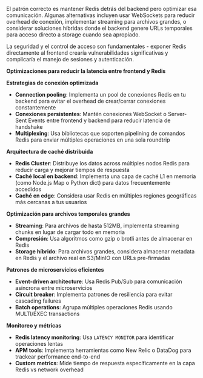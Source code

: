 El patrón correcto es mantener Redis detrás del backend pero optimizar esa comunicación. Algunas alternativas incluyen usar WebSockets para reducir overhead de conexión, implementar streaming para archivos grandes, o considerar soluciones híbridas donde el backend genere URLs temporales para acceso directo a storage cuando sea apropiado.

La seguridad y el control de acceso son fundamentales - exponer Redis directamente al frontend crearía vulnerabilidades significativas y complicaría el manejo de sesiones y autenticación.

**Optimizaciones para reducir la latencia entre frontend y Redis**

**Estrategias de conexión optimizada**

- **Connection pooling**: Implementa un pool de conexiones Redis en tu backend para evitar el overhead de crear/cerrar conexiones constantemente
- **Conexiones persistentes**: Mantén conexiones WebSocket o Server-Sent Events entre frontend y backend para reducir latencia de handshake
- **Multiplexing**: Usa bibliotecas que soporten pipelining de comandos Redis para enviar múltiples operaciones en una sola roundtrip

**Arquitectura de caché distribuida**

- **Redis Cluster**: Distribuye los datos across múltiples nodos Redis para reducir carga y mejorar tiempos de respuesta
- **Caché local en backend**: Implementa una capa de caché L1 en memoria (como Node.js Map o Python dict) para datos frecuentemente accedidos
- **Caché en edge**: Considera usar Redis en múltiples regiones geográficas más cercanas a tus usuarios

**Optimización para archivos temporales grandes**

- **Streaming**: Para archivos de hasta 512MB, implementa streaming chunks en lugar de cargar todo en memoria
- **Compresión**: Usa algoritmos como gzip o brotli antes de almacenar en Redis
- **Storage híbrido**: Para archivos grandes, considera almacenar metadata en Redis y el archivo real en S3/MinIO con URLs pre-firmadas

**Patrones de microservicios eficientes**

- **Event-driven architecture**: Usa Redis Pub/Sub para comunicación asíncrona entre microservicios
- **Circuit breaker**: Implementa patrones de resiliencia para evitar cascading failures
- **Batch operations**: Agrupa múltiples operaciones Redis usando MULTI/EXEC transactions

**Monitoreo y métricas**

- **Redis latency monitoring**: Usa `LATENCY MONITOR` para identificar operaciones lentas
- **APM tools**: Implementa herramientas como New Relic o DataDog para trackear performance end-to-end
- **Custom metrics**: Mide tiempo de respuesta específicamente en la capa Redis vs network overhead